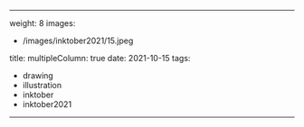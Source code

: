 
---
weight: 8
images:
- /images/inktober2021/15.jpeg

title:
multipleColumn: true
date: 2021-10-15
tags:
- drawing
- illustration
- inktober
- inktober2021
---

